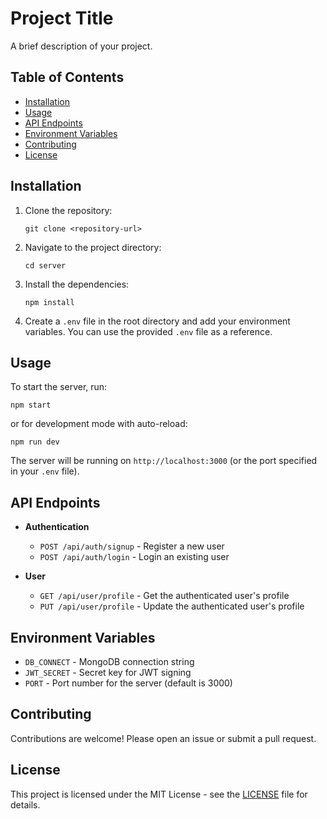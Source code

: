 # Project Title

A brief description of your project.

## Table of Contents

- [Installation](#installation)
- [Usage](#usage)
- [API Endpoints](#api-endpoints)
- [Environment Variables](#environment-variables)
- [Contributing](#contributing)
- [License](#license)

## Installation

1. Clone the repository:
   ```
   git clone <repository-url>
   ```

2. Navigate to the project directory:
   ```
   cd server
   ```

3. Install the dependencies:
   ```
   npm install
   ```

4. Create a `.env` file in the root directory and add your environment variables. You can use the provided `.env` file as a reference.

## Usage

To start the server, run:
```
npm start
```
or for development mode with auto-reload:
```
npm run dev
```

The server will be running on `http://localhost:3000` (or the port specified in your `.env` file).

## API Endpoints

- **Authentication**
  - `POST /api/auth/signup` - Register a new user
  - `POST /api/auth/login` - Login an existing user

- **User**
  - `GET /api/user/profile` - Get the authenticated user's profile
  - `PUT /api/user/profile` - Update the authenticated user's profile

## Environment Variables

- `DB_CONNECT` - MongoDB connection string
- `JWT_SECRET` - Secret key for JWT signing
- `PORT` - Port number for the server (default is 3000)

## Contributing

Contributions are welcome! Please open an issue or submit a pull request.

## License

This project is licensed under the MIT License - see the [LICENSE](LICENSE) file for details.